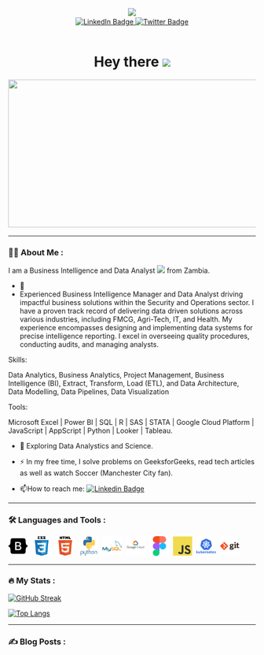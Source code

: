 <div id="header" align="center">
  <img src="https://media.giphy.com/media/M9gbBd9nbDrOTu1Mqx/giphy.gif" width="100"/>
</div>

<div align='center' id="badges">
  <a href="https://www.linkedin.com/in/chiboni-timothy-797912113/">
    <img src="https://img.shields.io/badge/LinkedIn-blue?style=for-the-badge&logo=linkedin&logoColor=white" alt="LinkedIn Badge"/>
  </a>
  <a href="https://twitter.com/home">
    <img src="https://img.shields.io/badge/Twitter-blue?style=for-the-badge&logo=twitter&logoColor=white" alt="Twitter Badge"/>
  </a>
</div>

<div align='center'>
<img src="https://komarev.com/ghpvc/?username=ChiboniTimothy&style=flat-square&color=blue" alt=""/>
</div>

<h1 align='center'>
  Hey there
  <img src="https://media.giphy.com/media/hvRJCLFzcasrR4ia7z/giphy.gif" width="30px"/>
</h1>


<div align="center">
  <img src="https://media.giphy.com/media/cNfIqjpCY1zqfaLmd8/giphy.gif" width="600" height="300"/>
</div>

---

### :man_technologist: About Me :
I am a Business Intelligence and Data Analyst <img src="https://media.giphy.com/media/WUlplcMpOCEmTGBtBW/giphy.gif" width="30"> from Zambia.

- :telescope:
- Experienced Business Intelligence Manager and Data Analyst driving impactful business solutions within the Security and Operations sector. I have a proven track record of delivering data driven solutions across various industries, including FMCG, Agri-Tech, IT, and Health. My experience encompasses designing and implementing data systems for precise intelligence reporting. I excel in overseeing quality procedures, conducting audits, and managing analysts.

Skills:

Data Analytics,  Business Analytics, Project Management, Business Intelligence (BI), Extract, Transform, Load (ETL), and Data Architecture, Data Modelling, Data Pipelines,  Data Visualization 

Tools:

Microsoft Excel | Power BI | SQL | R | SAS | STATA | Google Cloud Platform | JavaScript | AppScript | Python | Looker | Tableau.

- :seedling: Exploring Data Analystics and Science.

- :zap: In my free time, I solve problems on GeeksforGeeks, read tech articles as well as watch Soccer (Manchester City fan).

- :mailbox:How to reach me: [![Linkedin Badge](https://img.shields.io/badge/-kakbar-blue?style=flat&logo=Linkedin&logoColor=white)](https://www.linkedin.com/in/chiboni-timothy-797912113/)

---

### :hammer_and_wrench: Languages and Tools :
<div>
  <img src="https://github.com/devicons/devicon/blob/master/icons/bootstrap/bootstrap-plain.svg" title="BootStrap" alt="BootStrap" width="40" height="40"/>&nbsp;
  <img src="https://github.com/devicons/devicon/blob/master/icons/css3/css3-original-wordmark.svg" title="CSS3" alt="CSS3" width="40" height="40"/>&nbsp;
  <img src="https://github.com/devicons/devicon/blob/master/icons/html5/html5-original-wordmark.svg" title="HTML5" alt="HTML5" width="40" height="40"/>&nbsp;
  <img src="https://github.com/devicons/devicon/blob/master/icons/python/python-original-wordmark.svg" title="Python" alt="Python" width="40" height="40"/>&nbsp;
  <img src="https://github.com/devicons/devicon/blob/master/icons/mysql/mysql-original-wordmark.svg" title="MySQL" alt="MySQL" width="40" height="40"/>&nbsp;
  <img src="https://github.com/devicons/devicon/blob/master/icons/googlecloud/googlecloud-original-wordmark.svg"  title="Google Cloud" alt="Google Cloud" width="40" height="40"/>&nbsp;
  <img src="https://github.com/devicons/devicon/blob/master/icons/figma/figma-original.svg" title="Figma" alt="Figma" width="40" height="40"/>&nbsp;
  <img src="https://github.com/devicons/devicon/blob/master/icons/javascript/javascript-original.svg" title="JavaScript" alt="JavaScript" width="40" height="40"/>&nbsp;
  <img src="https://github.com/devicons/devicon/blob/master/icons/kubernetes/kubernetes-plain-wordmark.svg" title="Kubernetes" alt="Kubernetes" width="40" height="40"/>&nbsp;
  <img src="https://github.com/devicons/devicon/blob/master/icons/git/git-original-wordmark.svg" title="Git" **alt="Git" width="40" height="40"/>
</div>

---

### :fire: My Stats :
[![GitHub Streak](http://github-readme-streak-stats.herokuapp.com?user=ChiboniTimothy&theme=dark&date_format=j%20M%5B%20Y%5D&background=000000)](https://git.io/streak-stats)

[![Top Langs](https://github-readme-stats.vercel.app/api/top-langs/?username=ChiboniTimothy&layout=compact&theme=vision-friendly-dark)](https://github.com/anuraghazra/github-readme-stats)

---

### :writing_hand: Blog Posts :

<!-- BLOG-POST-LIST:START -->
<!-- BLOG-POST-LIST:END -->
